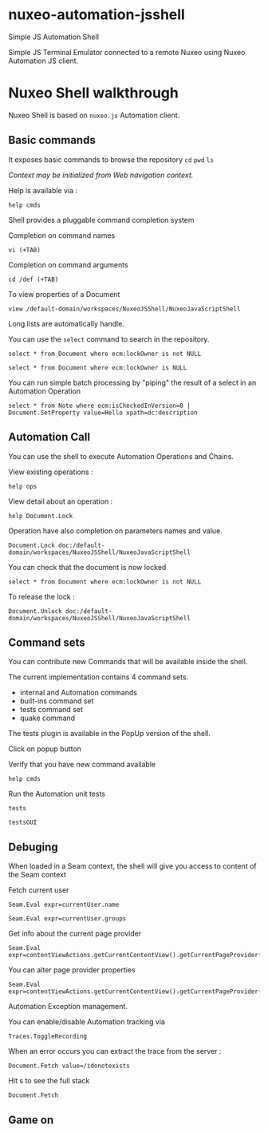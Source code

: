 nuxeo-automation-jsshell
========================

Simple JS Automation Shell

Simple JS Terminal Emulator connected to a remote Nuxeo using Nuxeo Automation JS client.


# Nuxeo Shell walkthrough

Nuxeo Shell is based on `nuxeo.js` Automation client.

## Basic commands

It exposes basic commands to browse the repository `cd`  `pwd` `ls`

*Context may be initialized from Web navigation context.*

Help is available via : 

    help cmds

Shell provides a pluggable command completion system

Completion on command names

    vi (+TAB)

Completion on command arguments

    cd /def (+TAB)
 
To view properties of a Document

    view /default-domain/workspaces/NuxeoJSShell/NuxeoJavaScriptShell

Long lists are automatically handle.

You can use the `select` command to search in the repository.

    select * from Document where ecm:lockOwner is not NULL

    select * from Document where ecm:lockOwner is NULL

You can run simple batch processing by "piping" the result of a select in an Automation Operation 

    select * from Note where ecm:isCheckedInVersion=0 | Document.SetProperty value=Hello xpath=dc:description

## Automation Call

You can use the shell to execute Automation Operations and Chains.

View existing  operations : 

    help ops

View detail about an operation : 

    help Document.Lock

Operation have also completion on parameters names and value.

    Document.Lock doc:/default-domain/workspaces/NuxeoJSShell/NuxeoJavaScriptShell

You can check that the document is now locked

    select * from Document where ecm:lockOwner is not NULL

To release the lock :

    Document.Unlock doc:/default-domain/workspaces/NuxeoJSShell/NuxeoJavaScriptShell

## Command sets

You can contribute new Commands that will be available inside the shell.

The current implementation contains 4 command sets.

 - internal and Automation commands
 - built-ins command set
 - tests command set
 - quake command

The tests plugin is available in the PopUp version of the shell.

Click on popup button 

Verify that you have new command available

    help cmds

Run the Automation unit tests

    tests

    testsGUI

## Debuging

When loaded in a Seam context, the shell will give you access to content of the Seam context

Fetch current user

    Seam.Eval expr=currentUser.name

    Seam.Eval expr=currentUser.groups

Get info about the current page provider

    Seam.Eval expr=contentViewActions.getCurrentContentView().getCurrentPageProvider().definition.whereClause.fixedPart

You can alter page provider properties

    Seam.Eval expr=contentViewActions.getCurrentContentView().getCurrentPageProvider().setPageSize(2)

Automation Exception management.

You can enable/disable Automation tracking via 

    Traces.ToggleRecording

When an error occurs you can extract the trace from the server :

    Document.Fetch value=/idonotexists 

Hit s to see the full stack

    Document.Fetch 

## Game on




